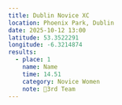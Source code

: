 ```yaml
---
title: Dublin Novice XC
location: Phoenix Park, Dublin
date: 2025-10-12 13:00
latitude: 53.3522291
longitude: -6.3214874
results:
  - place: 1
    name: Name
    time: 14.51
    category: Novice Women
    note: 🥉3rd Team
---
```

